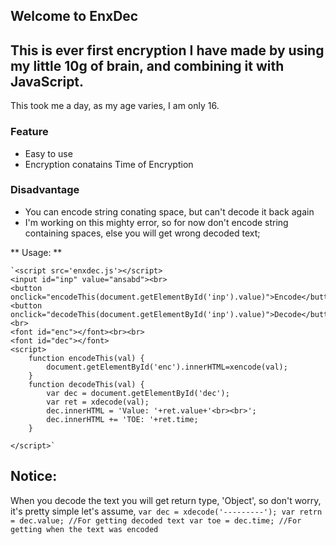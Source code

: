## Welcome to EnxDec

## This is ever first encryption I have made by using my little 10g of brain, and combining it with JavaScript.

This took me a day, as my age varies, I am only 16.

### Feature

- Easy to use
- Encryption conatains Time of Encryption

### Disadvantage
- You can encode string conating space, but can't decode it back again
- I'm working on this mighty error, so for now don't encode string containing spaces, else you will get wrong decoded text;

** Usage: **

	`<script src='enxdec.js'></script>
	<input id="inp" value="ansabd"><br>
	<button onclick="encodeThis(document.getElementById('inp').value)">Encode</button>
	<button onclick="decodeThis(document.getElementById('inp').value)">Decode</button>
	<br>
	<font id="enc"></font><br><br>
	<font id="dec"></font>
	<script>
		function encodeThis(val) {
			document.getElementById('enc').innerHTML=xencode(val);
		}
		function decodeThis(val) {
			var dec = document.getElementById('dec');
			var ret = xdecode(val);
			dec.innerHTML = 'Value: '+ret.value+'<br><br>';
			dec.innerHTML += 'TOE: '+ret.time;
		}

	</script>`
	
## Notice:
When you decode the text you will get return type, 'Object', so don't worry, it's pretty simple
let's assume, 
	 ` var dec = xdecode('---------');
	 var retrn = dec.value; //For getting decoded text
	 var toe = dec.time; //For getting when the text was encoded `
